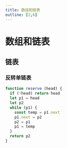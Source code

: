 ```yaml
---
title: 数组和链表
outline: [2,6]
---
```


# 数组和链表

## 链表

### 反转单链表

```javascript
function reserve (head) {
  if (!head) return head
  let p1 = head
  let p2
  while (p1) {
    const temp = p1.next
    p1.next = p2
    p2 = p1
    p1 = temp
  }
  return p2
}
```

